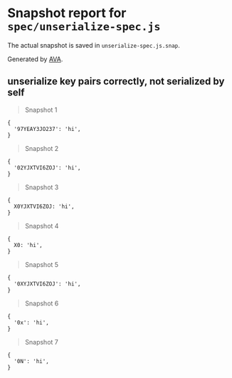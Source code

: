 # Snapshot report for `spec/unserialize-spec.js`

The actual snapshot is saved in `unserialize-spec.js.snap`.

Generated by [AVA](https://ava.li).

## unserialize key pairs correctly, not serialized by self

> Snapshot 1

    {
      '97YEAY3JO237': 'hi',
    }

> Snapshot 2

    {
      '02YJXTVI6ZOJ': 'hi',
    }

> Snapshot 3

    {
      X0YJXTVI6ZOJ: 'hi',
    }

> Snapshot 4

    {
      X0: 'hi',
    }

> Snapshot 5

    {
      '0XYJXTVI6ZOJ': 'hi',
    }

> Snapshot 6

    {
      '0x': 'hi',
    }

> Snapshot 7

    {
      '0N': 'hi',
    }
